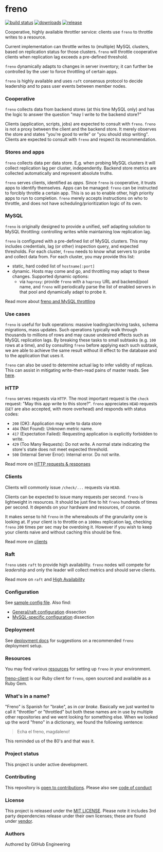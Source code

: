 # freno

[![build status](https://github.com/github/freno/actions/workflows/main.yml/badge.svg)](https://github.com/github/freno/actions/workflows/main.yml/badge.svg) [![downloads](https://img.shields.io/github/downloads/github/freno/total.svg)](https://github.com/github/freno/releases) [![release](https://img.shields.io/github/release/github/freno.svg)](https://github.com/github/freno/releases)

Cooperative, highly available throttler service: clients use `freno` to throttle writes to a resource.

Current implementation can throttle writes to (multiple) MySQL clusters, based on replication status for those clusters. `freno` will throttle cooperative clients when replication lag exceeds a pre-defined threshold.

`freno` dynamically adapts to changes in server inventory; it can further be controlled by the user to force throttling of certain apps.

`freno` is highly available and uses `raft` consensus protocol to decide leadership and to pass user events between member nodes.


### Cooperative

`freno` collects data from backend stores (at this time MySQL only) and has the logic to answer the question "may I write to the backend store?"

Clients (application, scripts, jobs) are expected to consult with `freno`. `freno` is not a proxy between the client and the backend store. It merely observes the store and states "you're good to write" or "you should stop writing". Clients are expected to consult with `freno` and respect its recommendation.

### Stores and apps

`freno` collects data per data store. E.g. when probing MySQL clusters it will collect replication lag per cluster, independently. Backend store metrics are collected automatically and represent absolute truths.

`freno` serves clients, identified as _apps_. Since `freno` is cooperative, it trusts apps to identify themselves. Apps can be managed: `freno` can be instructed to forcibly throttle a certain app. This is so as to enable other, high priority apps to run to completion. `freno` merely accepts instructions on who to throttle, and does not have scheduling/prioritization logic of its own.

### MySQL

`freno` is originally designed to provide a unified, self adapting solution to MySQL throttling: controlling writes while maintaining low replication lag.

`freno` is configured with a pre-defined list of MySQL clusters. This may includes credentials, lag (or other) inspection query, and expected thresholds. For each cluster, `freno` needs to know what servers to probe and collect data from. For each cluster, you may provide this list:

- static, hard coded list of `hostname[:port]`
- dynamic. Hosts may come and go, and throttling may adapt to these changes. Supported dynamic options:
  - via `haproxy`: provide `freno` with a `haproxy` URL and backend/pool name, and `freno` will periodically parse the list of enabled servers in that pool and dynamically adapt to probe it.

Read more about [freno and MySQL throttling](doc/mysql.md)

### Use cases

`freno` is useful for bulk operations: massive loading/archiving tasks, schema migrations, mass updates. Such operations typically walk through thousands to millions of rows and may cause undesired effects such as MySQL replication lags. By breaking these tasks to small subtasks (e.g. `100` rows at a time), and by consulting `freno` before applying each such subtask, we are able to achieve the same result without ill effect to the database and to the application that uses it.

`freno` can also be used to determine actual lag to infer validity of replicas. This can assist in mitigating write-then-read pains of master reads. See [here](doc/http.md#specialized-requests).

### HTTP

`freno` serves requests via `HTTP`. The most important request is the `check` request: "May this app write to this store?". `freno` appreciates `HEAD` requests (`GET` are also accepted, with more overhead) and responds with status codes:

- `200` (OK): Application may write to data store
- `404` (Not Found): Unknown metric name.
- `417` (Expectation Failed): Requesting application is explicitly forbidden to write.
- `429` (Too Many Requests): Do not write. A normal state indicating the store's state does not meet expected threshold.
- `500` (Internal Server Error): Internal error. Do not write.

Read more on [HTTP requests & responses](doc/http.md)

### Clients

Clients will commonly issue `/check/...` requests via `HEAD`.

Clients can be expected to issue many requests per second. `freno` is lightweight in resources. It should be just fine to hit `freno` hundreds of times per second. It depends on your hardware and resources, of course.

It makes sense to hit `freno` in the whereabouts of the granularity one is looking at. If your client is to throttle on a `1000ms` replication lag, checking `freno` `200` times per sec may be overdoing it. However if you wish to keep your clients naive and without caching this should be fine.

Read more on [clients](doc/clients.md)

### Raft

`freno` uses `raft` to provide high availability. `freno` nodes will compete for _leadership_ and only the leader will collect metrics and should serve clients.

Read more on `raft` and [High Availability](doc/high-availability.md)

### Configuration

See [sample config file](resources/freno.conf.sample.json). Also find:

- [General/raft configuration](doc/high-availability.md#configuration) dissection
- [MySQL-specific configuration](doc/mysql.md#configuration) dissection

### Deployment

See [deployment docs](doc/deploy.md) for suggestions on a recommended `freno` deployment setup.

### Resources

You may find various [resources](resources/) for setting up `freno` in your environment.

[freno-client](https://github.com/github/freno-client) is our Ruby client for `freno`, open sourced and available as a Ruby Gem.

### What's in a name?

"Freno" is Spanish for "brake", as in _car brake_. Basically we just wanted to call it "throttler" or "throttled" but both these names are in use by multiple other repositories and we went looking for something else. When we looked up the word "freno" in a dictionary, we found the following sentence:

> Echa el freno, magdaleno!

This reminded us of the 80's and that was it.

### Project status

This project is under active development.

### Contributing

This repository is [open to contributions](.github/CONTRIBUTING.md). Please also see [code of conduct](.github/CODE_OF_CONDUCT.md)

### License

This project is released under the [MIT LICENSE](LICENSE). Please note it includes 3rd party dependencies release under their own licenses; these are found under [vendor](https://github.com/github/freno/tree/master/vendor).

### Authors

Authored by GitHub Engineering
